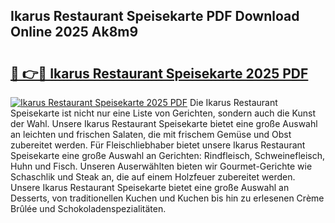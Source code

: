 ## Ikarus Restaurant Speisekarte PDF Download Online 2025 Ak8m9

# <h2><a href="http://gc7t89b.nevu.top/?p=Ikarus+Restaurant+Speisekarte">🔗 👉🔴 Ikarus Restaurant Speisekarte 2025 PDF</a></h2>

[![Ikarus Restaurant Speisekarte 2025 PDF](https://i.imgur.com/dBaPXMq.png)](http://gc7t89b.nevu.top/?p=Ikarus+Restaurant+Speisekarte)
Die Ikarus Restaurant Speisekarte ist nicht nur eine Liste von Gerichten, sondern auch die Kunst der Wahl. Unsere Ikarus Restaurant Speisekarte bietet eine große Auswahl an leichten und frischen Salaten, die mit frischem Gemüse und Obst zubereitet werden. Für Fleischliebhaber bietet unsere Ikarus Restaurant Speisekarte eine große Auswahl an Gerichten: Rindfleisch, Schweinefleisch, Huhn und Fisch. Unseren Auserwählten bieten wir Gourmet-Gerichte wie Schaschlik und Steak an, die auf einem Holzfeuer zubereitet werden. Unsere Ikarus Restaurant Speisekarte bietet eine große Auswahl an Desserts, von traditionellen Kuchen und Kuchen bis hin zu erlesenen Crème Brûlée und Schokoladenspezialitäten.
